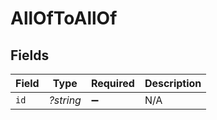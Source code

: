 # AllOfToAllOf


## Fields

| Field              | Type               | Required           | Description        |
| ------------------ | ------------------ | ------------------ | ------------------ |
| `id`               | *?string*          | :heavy_minus_sign: | N/A                |